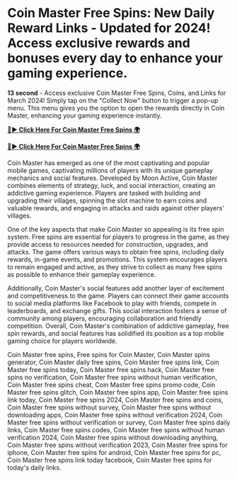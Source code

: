 # Coin Master Free Spins: New Daily Reward Links - Updated for 2024! Access exclusive rewards and bonuses every day to enhance your gaming experience.

**13 second** - Access exclusive Coin Master Free Spins, Coins, and Links for March 2024! Simply tap on the "Collect Now" button to trigger a pop-up menu. This menu gives you the option to open the rewards directly in Coin Master, enhancing your gaming experience instantly.


[**🔴► Click Here For Coin Master Free Spins 🌍**](https://jimaddadel.github.io/Coin)

[**🔴► Click Here For Coin Master Free Spins 🌍**](https://jimaddadel.github.io/Coin)


 Coin Master has emerged as one of the most captivating and popular mobile games, captivating millions of players with its unique gameplay mechanics and social features. Developed by Moon Active, Coin Master combines elements of strategy, luck, and social interaction, creating an addictive gaming experience. Players are tasked with building and upgrading their villages, spinning the slot machine to earn coins and valuable rewards, and engaging in attacks and raids against other players' villages.

One of the key aspects that make Coin Master so appealing is its free spin system. Free spins are essential for players to progress in the game, as they provide access to resources needed for construction, upgrades, and attacks. The game offers various ways to obtain free spins, including daily rewards, in-game events, and promotions. This system encourages players to remain engaged and active, as they strive to collect as many free spins as possible to enhance their gameplay experience.

Additionally, Coin Master's social features add another layer of excitement and competitiveness to the game. Players can connect their game accounts to social media platforms like Facebook to play with friends, compete in leaderboards, and exchange gifts. This social interaction fosters a sense of community among players, encouraging collaboration and friendly competition. Overall, Coin Master's combination of addictive gameplay, free spin rewards, and social features has solidified its position as a top mobile gaming choice for players worldwide.

Coin Master free spins, Free spins for Coin Master, Coin Master spins generator, Coin Master daily free spins, Coin Master free spins link, Coin Master free spins today, Coin Master free spins hack, Coin Master free spins no verification, Coin Master free spins without human verification, Coin Master free spins cheat, Coin Master free spins promo code, Coin Master free spins glitch, Coin Master free spins app, Coin Master free spins link today, Coin Master free spins 2024, Coin Master free spins and coins, Coin Master free spins without survey, Coin Master free spins without downloading apps, Coin Master free spins without verification 2024, Coin Master free spins without verification or survey, Coin Master free spins daily links, Coin Master free spins codes, Coin Master free spins without human verification 2024, Coin Master free spins without downloading anything, Coin Master free spins without verification 2023, Coin Master free spins for iphone, Coin Master free spins for android, Coin Master free spins for pc, Coin Master free spins link today facebook, Coin Master free spins for today's daily links.
